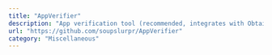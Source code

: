 ```yaml
---
title: "AppVerifier"
description: "App verification tool (recommended, integrates with Obtainium)"
url: "https://github.com/soupslurpr/AppVerifier"
category: "Miscellaneous"
---
```

